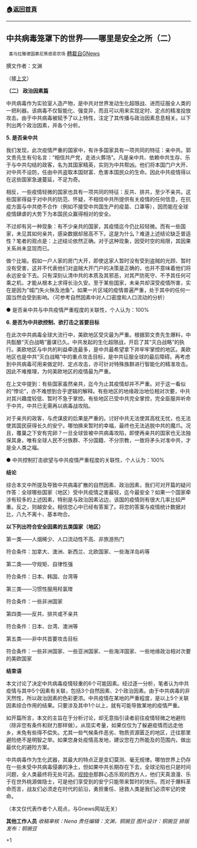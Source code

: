 ###  [:house:返回首頁](https://github.com/ourhimalayas/txt)
---

## 中共病毒笼罩下的世界——哪里是安全之所（二）
` 喜马拉雅德国慕尼黑感恩农场` [轉載自GNews](https://gnews.org/zh-hans/980268/)

撰文作者：文渊

（接[上文](https://gnews.org/zh-hans/970361/)）

**（二） 政治因素篇**

中共病毒作为实验室人造产物，是中共对世界发动生化超限战、进而征服全人类的一把利器。该病毒不仅智能化、强变异，而且可以用来实现定时、定点的精准投放攻击。由于中共病毒被赋予了以上特性，注定了其传播与政治因素息息相关。以下列出两个政治因素，并各个分析。

**5. 是否亲中共**

我们发现，此次疫情严重的国家中，有许多国家具有一项共同的特征：亲中共。郭文贵先生有句名言：“相信共产党，走进火葬场”。凡是亲中共、依赖中共生存、乐于与中共勾结的政客，名为其国家精英，实则为中共帮凶。他们将本国门户大开、对中共不设防，任由中共盗取本国财富、危害本国民众的生命。因此中共疫情得以在这些国家急速蔓延，不足为奇。

相反，一些疫情轻微的国家也具有一项共同的特征：反共、排共，至少不亲共。这些国家得益于对中共的防范、怀疑，不相信中共所提供有关疫情的任何信息，在抗疫方面与中共绝不合作（例如不接受中共国生产的疫苗、口罩等），因而能在全球疫情肆虐的大势下为本国民众赢得相对的安全。

不过却有另一种现象：有不少亲共的国家，其疫情迄今仍比较轻微。而有一些国家，未见其如何亲共，感染数据却居高不下。这是为什么？难道上述结论缺乏普适性？笔者的观点是：上述结论依然正确。对于这种现象，因受时空的局限，其因果关系尚未显现而已。

做个比喻。假如一户人家的房门大开，即使这家人暂时没有受到盗贼的光顾、暂时没有受害，这并不代表他们对盗贼大开门户的决策是正确的，也并不意味着他们将永远安全下去。只有深刻认清中共的本质及其邪恶，对其严防死守、不予其任何可乘之机，才能从根本上求得长治久安。至于某些国家，未亲共却深受疫情所害，实在是因为“城门失火殃及池鱼”。如果一片区域的疫情普遍严重，处于其中的任何一国当然会受到影响。（可参考自然因素中对人口密度和人口流动的分析）

● 是否亲中共与中共疫情严重程度的关联性，个人认为：100%

**6. 是否为中共欲控制、欲打击之首要目标**

在此次中共病毒全球大流行中，美欧地区受灾最为严重。根据郭文贵先生爆料，中共酝酿“灭白战略”蓄谋已久。中共发起的生化超限战，开启了其“灭白战略”的执行。美欧地区与中共的利益牵连最多，是中共最希望拿下并牢牢掌控的地区。美欧地区也是中共“灭白战略”中的重点攻击目标，是中共征服全球的最后障碍。再考虑到中共病毒可用来做定时、定点攻击，亦可针对特殊族群进行智能化的精准攻击。因此不难推理，为何美欧地区的疫情最为严重。

在上文中提到：有些国家虽然亲共，迄今为止其疫情却并不严重。对于这一看似的“悖论”，亦不难想到合乎逻辑的解释。有些地区的地缘政治地位相对次要，中共对其兴趣度较低、暂时不急于掌控。有些地区已受中共完全掌控，完全臣服并听命于中共，中共已无需再以病毒战攻陷。

对于亲共的政客，与虎谋皮的后果是严重的。讨好中共无法使其高枕无忧，也无法使其国民获得长久的安宁。哪怕换来暂时的幸福，最终也无法逃脱中共的魔爪。况且，覆巢之下安有完卵？一旦全球皆被中共病毒攻陷，即使再亲共的国家也无法独保其身。唯有全球人民不分族群、不分国籍、不分宗教，一致将矛头对准中共，才是全人类之福。

● 中共控制打击欲望与中共疫情严重程度的关联性，个人认为：100%

**结论**

综合本文中所提及导致中共病毒扩散的自然因素、政治因素，我们可对开篇的疑问作答：全球哪些国家（地区）受中共疫情之害最轻，迄今最安全？如果一个国家牵涉有较多的上述因素，特别是与政治因素沾边，该国的疫情则有很大几率比较严重。反之，则越安全。相信您心中已经有答案了。将您的答案与疫情统计数据对比，八九不离十、基本吻合。

**以下列出符合安全因素的五类国家（地区）**

第一类——人烟稀少、人口流动性不高、非旅游热门

符合条件：加拿大、澳洲、新西兰、北欧国家、一些海洋岛屿等

第二类——守规矩、自律性强

符合条件：日本、韩国、台湾等

第三类——习惯性服用羟氯喹

符合条件：一些非洲国家

第四类——反共、排共或不亲共

符合条件：日本、台湾、澳洲等

第五类——非中共首要攻击目标

符合条件：一些非洲国家、一些亚洲国家、一些海洋国家、一些地缘政治相对次要的美欧国家

**结束语**

本文讨论了决定中共病毒疫情轻重的6个可能因素。经过逐一分析，笔者认为中共疫情与其中5个因素有关联，包括3个自然因素、2个政治因素。由于中共病毒的非天然性，所以政治因素的色彩更浓。中共疫情在某地的严重程度，是以上5个关联因素综合作用的结果。只要涉及其中1个以上，就有可能导致某地的疫情严重。

如开篇所言，本文的主旨在于分析讨论，却无意指引读者前往疫情轻微之地避险（除非您有条件和财力那样做）。从现实考量，如果仅仅为了躲避疫情而远走他乡，未免有些得不偿失。尤其一些气候条件恶劣、物质资源匮乏的地区，迁往那里避险绝不是明智之举。如果您身处疫情高发地，建议您在力所能及的范围内，做出最优化的避险方案。

中共病毒作为生化武器，其最大的特点正是变幻莫测、毫无规律。哪怕世界上仍存在一些未受中共病毒侵袭的净土，但如果中共长期存在下去，全球沦陷也只是时间问题，全人类最终将无处可逃。[视频中](https://www.youtube.com/watch?v=eFgXnr90gLc)那群心态乐观的西方人，他们天真浪漫、乐于在世外桃源做隐士，可是他们享受到的安宁只能带来暂时的快乐。而对于爆料革命而言，战友们必须走在时代的前沿，勇担重任、拯救人类是我们必须牢记的使命。

（本文仅代表作者个人观点，与Gnews网站无关）

**其他工作人员**
*收稿审核：Nena
责任编辑：文渊，铜豌豆
图片设计：铜豌豆
排版发布：铜豌豆*

+1
